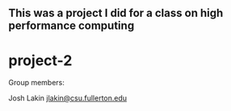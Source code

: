 This was a project I did for a class on high performance computing
--

# project-2


Group members:

Josh Lakin jlakin@csu.fullerton.edu
